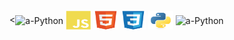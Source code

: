 <div style="display: inline_block"><br>
  <<img align="center" alt="a-Python" height="30" width="40" src="https://img.shields.io/badge/Made%20for-VSCode-1f425f.svg">
  <img align="center" alt="a-Js" height="30" width="40" src="https://raw.githubusercontent.com/devicons/devicon/master/icons/javascript/javascript-plain.svg">
  <img align="center" alt="a-HTML" height="30" width="40" src="https://raw.githubusercontent.com/devicons/devicon/master/icons/html5/html5-original.svg">
  <img align="center" alt="a-CSS" height="30" width="40" src="https://raw.githubusercontent.com/devicons/devicon/master/icons/css3/css3-original.svg">
  <img align="center" alt="a-Python" height="30" width="40" src="https://raw.githubusercontent.com/devicons/devicon/master/icons/python/python-original.svg">
	 <img align="center" alt="a-Python" height="30" width="40" src="https://img.shields.io/badge/Wire-B71C1C?style=for-the-badge&logo=wire&logoColor=white">
</div>
